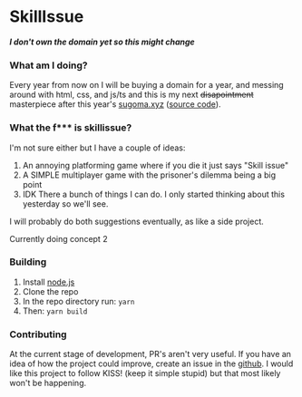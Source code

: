 # SkillIssue
***I don't own the domain yet so this might change***

### What am I doing?
Every year from now on I will be buying a domain for a year, and messing around with html, css, and js/ts and this is my next ~~disapointment~~ masterpiece after this year's [sugoma.xyz](sugoma.xyz) ([source code](https://github.com/qweri0p/sugoma.xyz)).

### What the f*** is skillissue?
I'm not sure either but I have a couple of ideas:
1. An annoying platforming game where if you die it just says "Skill issue"
2. A SIMPLE multiplayer game with the prisoner's dilemma being a big point
3. IDK There a bunch of things I can do. I only started thinking about this yesterday so we'll see.

I will probably do both suggestions eventually, as like a side project.

Currently doing concept 2

### Building
1. Install [node.js](https://nodejs.org)
2. Clone the repo
3. In the repo directory run: ``yarn``
4. Then: ``yarn build``

### Contributing
At the current stage of development, PR's aren't very useful. If you have an idea of how the project could improve, create an issue in the [github](https://github.com/qweri0p/skillissue). I would like this project to follow KISS! (keep it simple stupid) but that most likely won't be happening.

